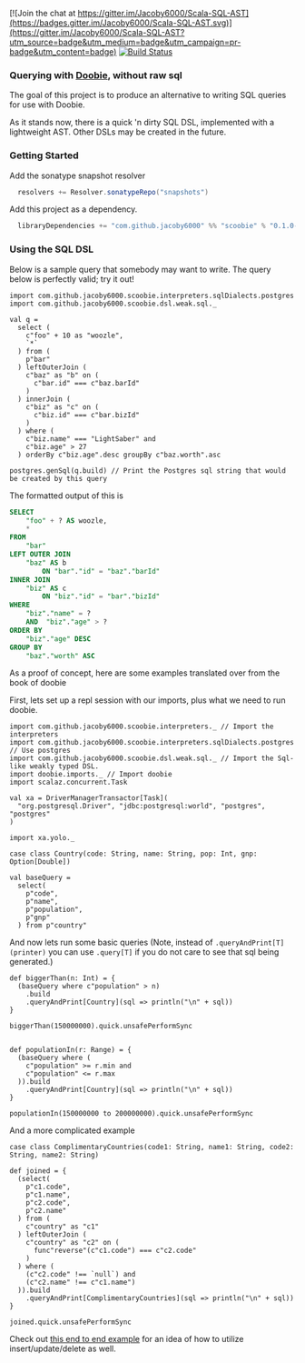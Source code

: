 

[![Join the chat at https://gitter.im/Jacoby6000/Scala-SQL-AST](https://badges.gitter.im/Jacoby6000/Scala-SQL-AST.svg)](https://gitter.im/Jacoby6000/Scala-SQL-AST?utm_source=badge&utm_medium=badge&utm_campaign=pr-badge&utm_content=badge) [![Build Status](https://travis-ci.org/Jacoby6000/scoobie.svg?branch=master)](https://travis-ci.org/Jacoby6000/scoobie)

### Querying with [Doobie](https://github.com/tpolecat/doobie), without raw sql

The goal of this project is to produce an alternative to writing SQL queries for use with Doobie.

As it stands now, there is a quick 'n dirty SQL DSL, implemented with a lightweight AST. Other DSLs may be created in the future.

### Getting Started

Add the sonatype snapshot resolver
```scala
  resolvers += Resolver.sonatypeRepo("snapshots")
```

Add this project as a dependency.
```scala
  libraryDependencies += "com.github.jacoby6000" %% "scoobie" % "0.1.0-SNAPSHOT",
```

### Using the SQL DSL

Below is a sample query that somebody may want to write. The query below is perfectly valid; try it out!

```tut:silent
import com.github.jacoby6000.scoobie.interpreters.sqlDialects.postgres
import com.github.jacoby6000.scoobie.dsl.weak.sql._

val q =
  select (
    c"foo" + 10 as "woozle",
    `*`
  ) from (
    p"bar"
  ) leftOuterJoin (
    c"baz" as "b" on (
      c"bar.id" === c"baz.barId"
    )
  ) innerJoin (
    c"biz" as "c" on (
      c"biz.id" === c"bar.bizId"
    )
  ) where (
    c"biz.name" === "LightSaber" and
    c"biz.age" > 27
  ) orderBy c"biz.age".desc groupBy c"baz.worth".asc

postgres.genSql(q.build) // Print the Postgres sql string that would be created by this query
```

The formatted output of this is

```sql
SELECT
    "foo" + ? AS woozle,
    *
FROM
    "bar"
LEFT OUTER JOIN
    "baz" AS b
        ON "bar"."id" = "baz"."barId"
INNER JOIN
    "biz" AS c
        ON "biz"."id" = "bar"."bizId"
WHERE
    "biz"."name" = ?
    AND  "biz"."age" > ?
ORDER BY
    "biz"."age" DESC
GROUP BY
    "baz"."worth" ASC
```

As a proof of concept, here are some examples translated over from the book of doobie

First, lets set up a repl session with our imports, plus what we need to run doobie.

```tut:silent
import com.github.jacoby6000.scoobie.interpreters._ // Import the interpreters
import com.github.jacoby6000.scoobie.interpreters.sqlDialects.postgres // Use postgres
import com.github.jacoby6000.scoobie.dsl.weak.sql._ // Import the Sql-like weakly typed DSL.
import doobie.imports._ // Import doobie
import scalaz.concurrent.Task

val xa = DriverManagerTransactor[Task](
  "org.postgresql.Driver", "jdbc:postgresql:world", "postgres", "postgres"
)

import xa.yolo._

case class Country(code: String, name: String, pop: Int, gnp: Option[Double])

val baseQuery =
  select(
    p"code",
    p"name",
    p"population",
    p"gnp"
  ) from p"country"
```

And now lets run some basic queries (Note, instead of `.queryAndPrint[T](printer)` you can use `.query[T]` if you do not care to see that sql being generated.)

```tut
def biggerThan(n: Int) = {
  (baseQuery where c"population" > n)
    .build
    .queryAndPrint[Country](sql => println("\n" + sql))
}

biggerThan(150000000).quick.unsafePerformSync


def populationIn(r: Range) = {
  (baseQuery where (
    c"population" >= r.min and
    c"population" <= r.max
  )).build
    .queryAndPrint[Country](sql => println("\n" + sql))
}

populationIn(150000000 to 200000000).quick.unsafePerformSync
```

And a more complicated example

```tut
case class ComplimentaryCountries(code1: String, name1: String, code2: String, name2: String)

def joined = {
  (select(
    p"c1.code",
    p"c1.name",
    p"c2.code",
    p"c2.name"
  ) from (
    c"country" as "c1"
  ) leftOuterJoin (
    c"country" as "c2" on (
      func"reverse"(c"c1.code") === c"c2.code"
    )
  ) where (
    (c"c2.code" !== `null`) and
    (c"c2.name" !== c"c1.name")
  )).build
    .queryAndPrint[ComplimentaryCountries](sql => println("\n" + sql))
}

joined.quick.unsafePerformSync
```

Check out [this end to end example](https://github.com/Jacoby6000/scoobie/blob/master/core/src/test/scala/com/github/jacoby6000/scoobie/dsl/weak/SqlDSLSimpleSelectTest.scala#L71) for an idea of how to utilize insert/update/delete as well.